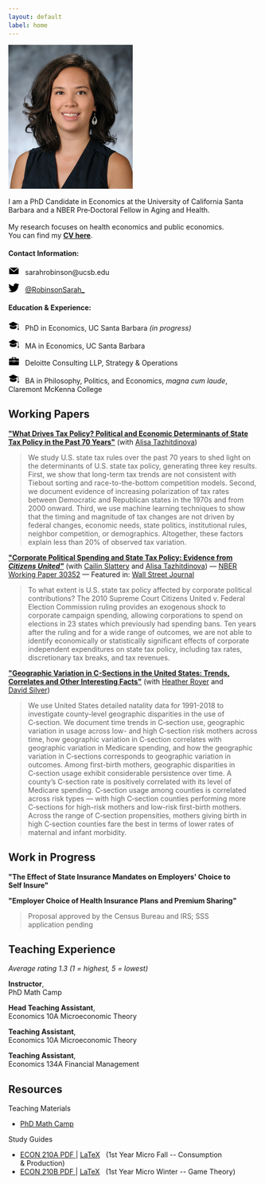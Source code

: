 ```yaml
---
layout: default
label: home
---
```


<div class="bio">
  <div class="profile">
    <img src="./assets/images/profile.jpg" alt="Profile Photo" width="250" height="289" style="margin:0; padding:0;"/>
  </div>
  <p>I am a PhD Candidate in Economics at the University of California Santa Barbara and a NBER Pre&#8209;Doctoral Fellow in Aging and&nbsp;Health. <br><br>
  My research focuses on health economics and public economics. You&nbsp;can&nbsp;find my <a style="font-weight:bold" href="./Robinson_CV.pdf">CV&nbsp;here</a>.</p>
</div>


#### Contact Information:
<p class="indentbio"><img src="./assets/images/email.png" alt="" width="22" height="16"/> &nbsp; sarahrobinson@ucsb.edu </p>
<p class="indentbio"><img src="./assets/images/twitter.png" alt="" width="22" height="18"/> &nbsp; <a href="https://twitter.com/RobinsonSarah_" > @RobinsonSarah_</a></p>

#### Education & Experience:
<p class="indentbio"><img src="./assets/images/education.png" alt="" width="22" height="19" /> &nbsp; PhD&nbsp;in&nbsp;Economics, UC&nbsp;Santa&nbsp;Barbara<em> (in&nbsp;progress)</em></p>
<p class="indentbio"><img src="./assets/images/education.png" alt="" width="22" height="19"/> &nbsp; MA&nbsp;in&nbsp;Economics, UC&nbsp;Santa&nbsp;Barbara&nbsp;</p>
<p class="indentbio"><img src="./assets/images/work.png" alt="" width="22" height="17" /> &nbsp; Deloitte&nbsp;Consulting&nbsp;LLP, Strategy&nbsp;&&nbsp;Operations</p>
<p class="indentbio"><img src="./assets/images/education.png" alt="" width="22" height="19"/> &nbsp; BA&nbsp;in&nbsp;Philosophy, Politics,&nbsp;and&nbsp;Economics, <em>magna&nbsp;cum&nbsp;laude</em>, Claremont&nbsp;McKenna&nbsp;College</p>


## Working Papers
<a style="font-weight:bold" href="https://papers.ssrn.com/sol3/papers.cfm?abstract_id=4035979">"What Drives Tax Policy? Political and Economic Determinants of State Tax Policy in the Past 70 Years"</a> (with&nbsp;[Alisa&nbsp;Tazhitdinova](https://alisatns.weebly.com))
> We study U.S. state tax rules over the past 70 years to shed light on the determinants of U.S. state tax policy, generating three key results. First, we show that long-term tax trends are not consistent with Tiebout sorting and race-to-the-bottom competition models. Second, we document evidence of increasing polarization of tax rates between Democratic and Republican states in the 1970s and from 2000 onward. Third, we use machine learning techniques to show that the timing and magnitude of tax changes are not driven by federal changes, economic needs, state politics, institutional rules, neighbor competition, or demographics. Altogether, these factors explain less than 20% of observed tax variation.

<a style="font-weight:bold" href="https://papers.ssrn.com/sol3/papers.cfm?abstract_id=4083336">"Corporate Political Spending and State Tax Policy: Evidence from *Citizens United"*</a> (with&nbsp;[Cailin&nbsp;Slattery](https://cailinslattery.com) and [Alisa&nbsp;Tazhitdinova](https://alisatns.weebly.com)) &mdash; [NBER Working Paper 30352](https://www.nber.org/papers/w30352) &mdash; Featured in: [Wall Street Journal](https://www.wsj.com/articles/citizens-united-bought-nothing-state-tax-policy-nber-study-supreme-court-11660850148)
> To what extent is U.S. state tax policy affected by corporate political contributions? The 2010 Supreme Court Citizens United v. Federal Election Commission ruling provides an exogenous shock to corporate campaign spending, allowing corporations to spend on elections in 23 states which previously had spending bans. Ten years after the ruling and for a wide range of outcomes, we are not able to identify economically or statistically significant effects of corporate independent expenditures on state tax policy, including tax rates, discretionary tax breaks, and tax revenues.

<a style="font-weight:bold" href="https://irle.berkeley.edu/files/2022/05/rrs_csection_version_davefest.pdf">"Geographic Variation in C-Sections in the United States: Trends, Correlates and Other Interesting Facts"</a> (with&nbsp;[Heather&nbsp;Royer](https://sites.google.com/site/heathernroyer/) and [David&nbsp;Silver](https://sites.google.com/site/silverdw/))
> We use United States detailed natality data for 1991-2018 to investigate county-level geographic disparities in the use of C&#8209;section. We document time trends in C&#8209;section use, geographic variation in usage across low- and high C&#8209;section risk mothers across time, how geographic variation in C&#8209;section correlates with geographic variation in Medicare spending, and how the geographic variation in C&#8209;sections corresponds to geographic variation in outcomes. Among first-birth mothers, geographic disparities in C&#8209;section usage exhibit considerable persistence over time. A county’s C&#8209;section rate is positively correlated with its level of Medicare spending. C&#8209;section usage among counties is correlated across risk types — with high C&#8209;section counties performing more C&#8209;sections for high-risk mothers and low-risk first-birth mothers. Across the range of C&#8209;section propensities, mothers giving birth in high C&#8209;section counties fare the best in terms of lower rates of maternal and infant morbidity.

## Work in Progress

**"The Effect of State Insurance Mandates on Employers' Choice to Self&nbsp;Insure"**


**"Employer Choice of Health Insurance Plans and Premium&nbsp;Sharing"**
>Proposal approved by the Census Bureau and IRS; SSS application&nbsp;pending


## Teaching Experience

*Average rating 1.3 (1&nbsp;=&nbsp;highest,&nbsp;5&nbsp;=&nbsp;lowest)*

<p class="indentteach"><span><strong>Instructor</strong>, <br class="rwd-break-teach">PhD&nbsp;Math&nbsp;Camp</span></p>
<p class="indentteach"><span><strong>Head Teaching Assistant</strong>, <br class="rwd-break-teach">Economics 10A Microeconomic&nbsp;Theory</span></p>
<p class="indentteach"><span><strong>Teaching Assistant</strong>, <br class="rwd-break-teach">Economics 10A Microeconomic&nbsp;Theory</span></p>
<p class="indentteach"><span><strong>Teaching Assistant</strong>, <br class="rwd-break-teach">Economics 134A Financial&nbsp;Management</span></p>



## Resources
Teaching Materials
* [PhD Math Camp](./teaching/mathcamp)

Study Guides
* <a href="./resources/210A Study Guide v39.pdf">ECON 210A PDF </a> \| <a href="./resources/210A v39.zip" download>LaTeX</a> &nbsp; (1st&nbsp;Year&nbsp;Micro&nbsp;Fall -- Consumption &&nbsp;Production)  
* <a href="./resources/210B Study Guide v18.pdf">ECON 210B PDF </a> \| <a href="./resources/210B Study Guide v18.tex" download>LaTeX</a> &nbsp; (1st&nbsp;Year&nbsp;Micro&nbsp;Winter -- Game&nbsp;Theory) 
